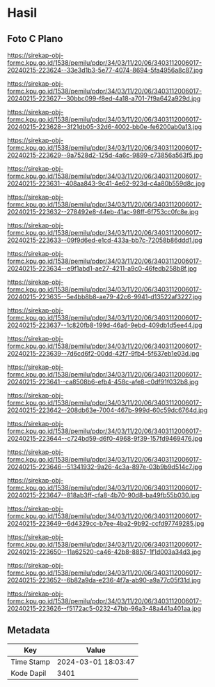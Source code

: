 # Hasil

## Foto C Plano

https://sirekap-obj-formc.kpu.go.id/1538/pemilu/pdpr/34/03/11/20/06/3403112006017-20240215-223624--33e3d1b3-5e77-4074-8694-5fa4956a8c87.jpg

https://sirekap-obj-formc.kpu.go.id/1538/pemilu/pdpr/34/03/11/20/06/3403112006017-20240215-223627--30bbc099-f8ed-4a18-a701-7f9a642a929d.jpg

https://sirekap-obj-formc.kpu.go.id/1538/pemilu/pdpr/34/03/11/20/06/3403112006017-20240215-223628--3f21db05-32d6-4002-bb0e-fe6200ab0a13.jpg

https://sirekap-obj-formc.kpu.go.id/1538/pemilu/pdpr/34/03/11/20/06/3403112006017-20240215-223629--9a7528d2-125d-4a6c-9899-c73856a563f5.jpg

https://sirekap-obj-formc.kpu.go.id/1538/pemilu/pdpr/34/03/11/20/06/3403112006017-20240215-223631--408aa843-9c41-4e62-923d-c4a80b559d8c.jpg

https://sirekap-obj-formc.kpu.go.id/1538/pemilu/pdpr/34/03/11/20/06/3403112006017-20240215-223632--278492e8-44eb-41ac-98ff-6f753cc0fc8e.jpg

https://sirekap-obj-formc.kpu.go.id/1538/pemilu/pdpr/34/03/11/20/06/3403112006017-20240215-223633--09f9d6ed-e1cd-433a-bb7c-72058b86ddd1.jpg

https://sirekap-obj-formc.kpu.go.id/1538/pemilu/pdpr/34/03/11/20/06/3403112006017-20240215-223634--e9f1abd1-ae27-4211-a9c0-46fedb258b8f.jpg

https://sirekap-obj-formc.kpu.go.id/1538/pemilu/pdpr/34/03/11/20/06/3403112006017-20240215-223635--5e4bb8b8-ae79-42c6-9941-d13522af3227.jpg

https://sirekap-obj-formc.kpu.go.id/1538/pemilu/pdpr/34/03/11/20/06/3403112006017-20240215-223637--1c820fb8-199d-46a6-9ebd-409db1d5ee44.jpg

https://sirekap-obj-formc.kpu.go.id/1538/pemilu/pdpr/34/03/11/20/06/3403112006017-20240215-223639--7d6cd6f2-00dd-42f7-9fb4-5f637eb1e03d.jpg

https://sirekap-obj-formc.kpu.go.id/1538/pemilu/pdpr/34/03/11/20/06/3403112006017-20240215-223641--ca8508b6-efb4-458c-afe8-c0df91f032b8.jpg

https://sirekap-obj-formc.kpu.go.id/1538/pemilu/pdpr/34/03/11/20/06/3403112006017-20240215-223642--208db63e-7004-467b-999d-60c59dc6764d.jpg

https://sirekap-obj-formc.kpu.go.id/1538/pemilu/pdpr/34/03/11/20/06/3403112006017-20240215-223644--c724bd59-d6f0-4968-9f39-157fd9469476.jpg

https://sirekap-obj-formc.kpu.go.id/1538/pemilu/pdpr/34/03/11/20/06/3403112006017-20240215-223646--51341932-9a26-4c3a-897e-03b9b9d514c7.jpg

https://sirekap-obj-formc.kpu.go.id/1538/pemilu/pdpr/34/03/11/20/06/3403112006017-20240215-223647--818ab3ff-cfa8-4b70-90d8-ba49fb55b030.jpg

https://sirekap-obj-formc.kpu.go.id/1538/pemilu/pdpr/34/03/11/20/06/3403112006017-20240215-223649--6d4329cc-b7ee-4ba2-9b92-ccfd97749285.jpg

https://sirekap-obj-formc.kpu.go.id/1538/pemilu/pdpr/34/03/11/20/06/3403112006017-20240215-223650--11a62520-ca46-42b8-8857-1f1d003a34d3.jpg

https://sirekap-obj-formc.kpu.go.id/1538/pemilu/pdpr/34/03/11/20/06/3403112006017-20240215-223652--6b82a9da-e236-4f7a-ab90-a9a77c05f31d.jpg

https://sirekap-obj-formc.kpu.go.id/1538/pemilu/pdpr/34/03/11/20/06/3403112006017-20240215-223626--f5172ac5-0232-47bb-96a3-48a441a401aa.jpg


## Metadata

| Key        | Value               |
| ---------- | ------------------- |
| Time Stamp | 2024-03-01 18:03:47 |
| Kode Dapil | 3401                |



